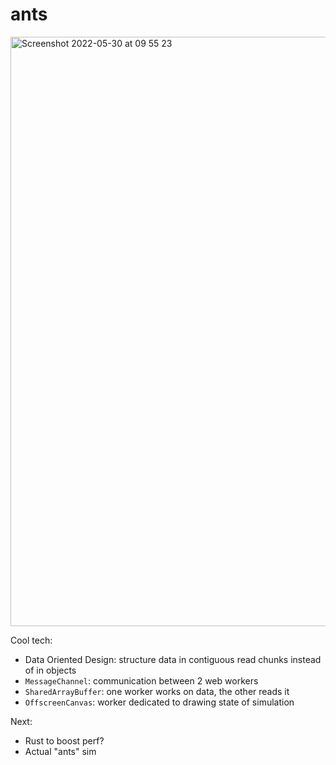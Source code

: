 # ants


<img width="943" alt="Screenshot 2022-05-30 at 09 55 23" src="https://user-images.githubusercontent.com/1325721/174450371-cdc3be86-5007-4989-a5a1-1d94aea64aa9.png">


Cool tech:
- Data Oriented Design: structure data in contiguous read chunks instead of in objects
- `MessageChannel`: communication between 2 web workers
- `SharedArrayBuffer`: one worker works on data, the other reads it
- `OffscreenCanvas`: worker dedicated to drawing state of simulation

Next:
- Rust to boost perf?
- Actual "ants" sim
